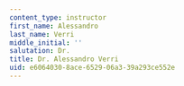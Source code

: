 ```yaml
---
content_type: instructor
first_name: Alessandro
last_name: Verri
middle_initial: ''
salutation: Dr.
title: Dr. Alessandro Verri
uid: e6064030-8ace-6529-06a3-39a293ce552e
---
```

